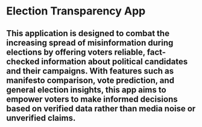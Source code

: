 
<h1>Election Transparency App</h1>

<h2>This application is designed to combat the increasing spread of misinformation during elections by offering voters reliable, fact-checked information about political candidates and their campaigns. With features such as manifesto comparison, vote prediction, and general election insights, this app aims to empower voters to make informed decisions based on verified data rather than media noise or unverified claims.
</h2>
